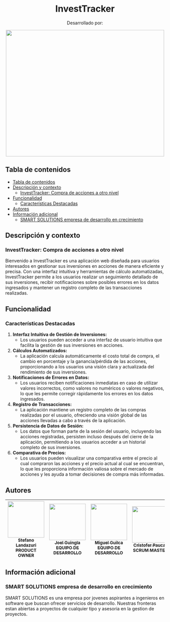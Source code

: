 <h1 align="center"> InvestTracker</h1>
<p align="center"> Desarrollado por: </p>
<p align="center">
   <img src="https://i.postimg.cc/Kzhv3DR8/image-2024-02-25-000205618.png" width=500; height=400/>
</p>

## Tabla de contenidos

- [Tabla de contenidos](#tabla-de-contenidos)
- [Descripción y contexto](#descripción-y-contexto)
  - [InvestTracker: Compra de acciones a otro nivel](#investtracker-compra-de-acciones-a-otro-nivel)
- [Funcionalidad](#funcionalidad)
  - [Características Destacadas](#características-destacadas)
- [Autores](#autores)
- [Información adicional](#información-adicional)
  - [SMART SOLUTIONS empresa de desarrollo en crecimiento](#smart-solutions-empresa-de-desarrollo-en-crecimiento)

## Descripción y contexto

### InvestTracker: Compra de acciones a otro nivel

Bienvenido a InvestTracker es una aplicación web diseñada para usuarios interesados en gestionar sus inversiones en acciones de manera eficiente y precisa. Con una interfaz intuitiva y herramientas de cálculo automatizadas, InvestTracker permite a los usuarios realizar un seguimiento detallado de sus inversiones, recibir notificaciones sobre posibles errores en los datos ingresados y mantener un registro completo de las transacciones realizadas.

## Funcionalidad

### Características Destacadas

1. **Interfaz Intuitiva de Gestión de Inversiones:**
   - Los usuarios pueden acceder a una interfaz de usuario intuitiva que facilita la gestión de sus inversiones en acciones.
2. **Cálculos Automatizados:**
   - La aplicación calcula automáticamente el costo total de compra, el cambio en porcentaje y la ganancia/pérdida de las acciones, proporcionando a los usuarios una visión clara y actualizada del rendimiento de sus inversiones.
3. **Notificaciones de Errores en Datos:**
   - Los usuarios reciben notificaciones inmediatas en caso de utilizar valores incorrectos, como valores no numéricos o valores negativos, lo que les permite corregir rápidamente los errores en los datos ingresados.
4. **Registro de Transacciones:**
   - La aplicación mantiene un registro completo de las compras realizadas por el usuario, ofreciendo una visión global de las acciones llevadas a cabo a través de la aplicación.
5. **Persistencia de Datos de Sesión:**
   - Los datos que forman parte de la sesión del usuario, incluyendo las acciones registradas, persisten incluso después del cierre de la aplicación, permitiendo a los usuarios acceder a un historial completo de sus inversiones.
6. **Comparativa de Precios:**
   - Los usuarios pueden visualizar una comparativa entre el precio al cual compraron las acciones y el precio actual al cual se encuentran, lo que les proporciona información valiosa sobre el mercado de acciones y les ayuda a tomar decisiones de compra más informadas.

## Autores

| [<img src="https://i.postimg.cc/rpLsbhs1/image-2024-02-24-232447650.png" width=115; height=115><br><sub>Stefano Landazuri</sub><br><sub>PRODUCT OWNER</sub>](https://github.com/CATEVA26) | [<img src="https://i.postimg.cc/5y1L54dC/image-2024-02-24-232940495.png" width=115; height=115><br><sub>Joel Guingla</sub><br><sub>EQUIPO DE DESARROLLO</sub>](https://github.com/Luis7G) | [<img src="https://i.postimg.cc/02Dq39w4/image-2024-02-24-232247041.png" width=115; height=115><br><sub>Miguel Guilca</sub><br><sub>EQUIPO DE DESARROLLO</sub>](https://github.com/M1gueel) | [<img src="https://avatars.githubusercontent.com/u/151577243?v=4" width=115; height=115><br><sub>Cristofer Paucar</sub><br><sub>SCRUM MASTER</sub>](https://github.com/Cristof10) | [<img src="https://i.postimg.cc/Z5LnG8dX/image-2024-02-24-232540341.png" width=115; height=115><br><sub>Kenny Pinchao</sub><br><sub>EQUIPO DE DESARROLLO</sub>](https://github.com/kennyp2233) | [<img src="https://i.postimg.cc/kgbTJ5cQ/image-2024-02-24-232004741.png" width=115; height=115><br><sub>Juan Obregon</sub><br><sub>EQUIPO DE DESARROLLO</sub>](https://github.com/Hanneman616)
| :---: | :---: | :---: | :---: | :---: | :---: |

## Información adicional

### SMART SOLUTIONS empresa de desarrollo en crecimiento

SMART SOLUTIONS es una empresa por jovenes aspirantes a ingenieros en software que buscan ofrecer servicios de desarrollo. Nuestras fronteras estan abiertas a proyectos de cualquier tipo y asesoria en la gestion de proyectos.
